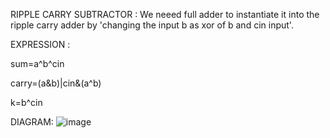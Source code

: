RIPPLE CARRY SUBTRACTOR :
We neeed full adder to instantiate it into the ripple carry adder by 'changing the input b as xor of b and cin input'.

EXPRESSION :

sum=a^b^cin

carry=(a&b)|cin&(a^b)

k=b^cin

DIAGRAM:
![image](https://github.com/user-attachments/assets/c9142472-f1b8-4ea0-a089-3d6e10cc7051)


